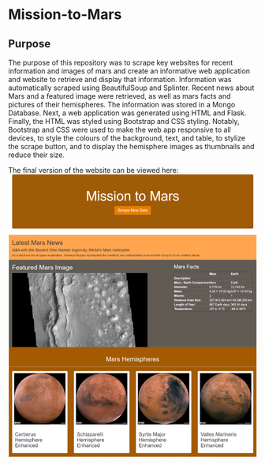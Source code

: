 # Mission-to-Mars

## Purpose

The purpose of this repository was to scrape key websites for recent information and images of mars and create an informative web application and website to retrieve and display that information. Information was automatically scraped using BeautifulSoup and Splinter. Recent news about Mars and a featured image were retrieved, as well as mars facts and pictures of their hemispheres. The information was stored in a Mongo Database. Next, a web application was generated using HTML and Flask. Finally, the HTML was styled using Bootstrap and CSS styling. Notably, Bootstrap and CSS were used to make the web app responsive to all devices, to style the colours of the background, text, and table, to stylize the scrape button, and to display the hemisphere images as thumbnails and reduce their size.

The final version of the website can be viewed here: 
![final image](https://github.com/fadlnabbouh/Mission-to-Mars/blob/main/images/final_image.png) 